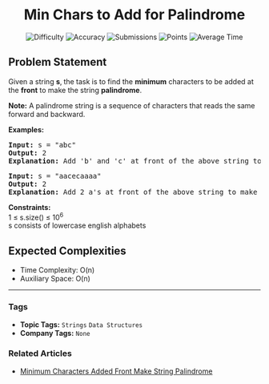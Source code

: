 <h1 align="center">Min Chars to Add for Palindrome</h1>

<p align="center">
  <img alt="Difficulty" title="Difficulty" src="https://custom-icon-badges.demolab.com/badge/Difficulty: Hard-1F222E?style=for-the-badge&logoColor=white&logo=fire"/>
  <img alt="Accuracy" title="Accuracy" src="https://custom-icon-badges.demolab.com/badge/Accuracy: 46.79%25-1F222E?style=for-the-badge&logoColor=white&logo=target"/>
  <img alt="Submissions" title="Submissions" src="https://custom-icon-badges.demolab.com/badge/Submissions: 95K+-1F222E?style=for-the-badge&logoColor=white&logo=repo"/>
  <img alt="Points" title="Points" src="https://custom-icon-badges.demolab.com/badge/Points: 8-1F222E?style=for-the-badge&logoColor=white&logo=award"/>
  <img alt="Average Time" title="Average Time" src="https://custom-icon-badges.demolab.com/badge/Average%20Time: 25m-1F222E?style=for-the-badge&logoColor=white&logo=clock"/>
</p>

## Problem Statement

Given a string <b>s</b>,<b> </b>the task is to find the <b>minimum</b> characters to be added at the <b>front</b> to make the string <b>palindrome</b>.

<b>Note:</b> A palindrome string is a sequence of characters that reads the same forward and backward.

<b>Examples:</b>

<pre><b>Input: </b>s = "abc"
<b>Output: </b>2
<b>Explanation: </b>Add 'b' and 'c' at front of the above string to make it palindrome: "<b>cb</b>abc"
</pre>

<pre><b>Input: </b>s = "aacecaaaa"
<b>Output: </b>2
<b>Explanation:</b> Add 2 a's at front of the above string to make it palindrome: "<b>aa</b>aacecaaaa"</pre>

<b>Constraints:</b><br>1 ≤ s.size() ≤ 10<sup>6<br></sup>s consists of lowercase english alphabets

## Expected Complexities
- Time Complexity: O(n)
- Auxiliary Space: O(n)

<hr>

### Tags
- **Topic Tags:** `Strings` `Data Structures`
- **Company Tags:** `None`

### Related Articles
- [Minimum Characters Added Front Make String Palindrome](https://www.geeksforgeeks.org/minimum-characters-added-front-make-string-palindrome/)
